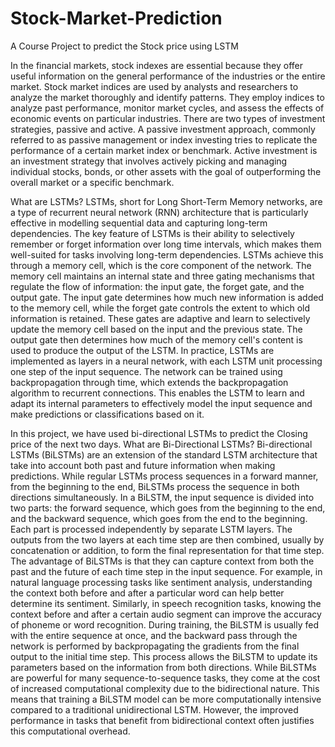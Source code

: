 # Stock-Market-Prediction
A Course Project to predict the Stock price using LSTM

In the financial markets, stock indexes are essential because they offer useful information on the general performance of the industries or the entire market. Stock market indices are used by analysts and researchers to analyze the market thoroughly and identify patterns. They employ indices to analyze past performance, monitor market cycles, and assess the effects of economic events on particular industries. There are two types of investment strategies, passive and active. A passive investment approach, commonly referred to as passive management or index investing tries to replicate the performance of a certain market index or benchmark. Active investment is an investment strategy that involves actively picking and managing individual stocks, bonds, or other assets with the goal of outperforming the overall market or a specific benchmark.

What are LSTMs?
LSTMs, short for Long Short-Term Memory networks, are a type of recurrent neural network (RNN) architecture that is particularly effective in modelling sequential data and capturing long-term dependencies. The key feature of LSTMs is their ability to selectively remember or forget information over long time intervals, which makes them well-suited for tasks involving long-term dependencies. LSTMs achieve this through a memory cell, which is the core component of the network. The memory cell maintains an internal state and three gating mechanisms that regulate the flow of information: the input gate, the forget gate, and the output gate.
The input gate determines how much new information is added to the memory cell, while the forget gate controls the extent to which old information is retained. These gates are adaptive and learn to selectively update the memory cell based on the input and the previous state. The output gate then determines how much of the memory cell's content is used to produce the output of the LSTM. 
In practice, LSTMs are implemented as layers in a neural network, with each LSTM unit processing one step of the input sequence. The network can be trained using backpropagation through time, which extends the backpropagation algorithm to recurrent connections. This enables the LSTM to learn and adapt its internal parameters to effectively model the input sequence and make predictions or classifications based on it.

In this project, we have used bi-directional LSTMs to predict the Closing price of the next two days.
What are Bi-Directional LSTMs?
Bi-directional LSTMs (BiLSTMs) are an extension of the standard LSTM architecture that take into account both past and future information when making predictions. While regular LSTMs process sequences in a forward manner, from the beginning to the end, BiLSTMs process the sequence in both directions simultaneously. 
In a BiLSTM, the input sequence is divided into two parts: the forward sequence, which goes from the beginning to the end, and the backward sequence, which goes from the end to the beginning. Each part is processed independently by separate LSTM layers. The outputs from the two layers at each time step are then combined, usually by concatenation or addition, to form the final representation for that time step.
The advantage of BiLSTMs is that they can capture context from both the past and the future of each time step in the input sequence. For example, in natural language processing tasks like sentiment analysis, understanding the context both before and after a particular word can help better determine its sentiment. Similarly, in speech recognition tasks, knowing the context before and after a certain audio segment can improve the accuracy of phoneme or word recognition.
During training, the BiLSTM is usually fed with the entire sequence at once, and the backward pass through the network is performed by backpropagating the gradients from the final output to the initial time step. This process allows the BiLSTM to update its parameters based on the information from both directions.
While BiLSTMs are powerful for many sequence-to-sequence tasks, they come at the cost of increased computational complexity due to the bidirectional nature. This means that training a BiLSTM model can be more computationally intensive compared to a traditional unidirectional LSTM. However, the improved performance in tasks that benefit from bidirectional context often justifies this computational overhead.



